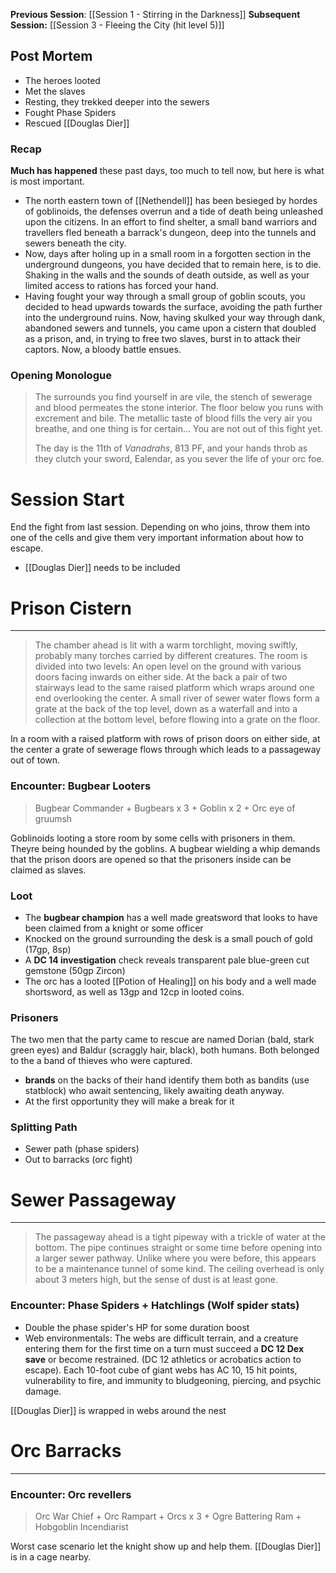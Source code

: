 **Previous Session**: [[Session 1 - Stirring in the Darkness]]
**Subsequent Session:** [[Session 3 - Fleeing the City (hit level 5)]]

## Post Mortem
- The heroes looted
- Met the slaves
- Resting, they trekked deeper into the sewers
- Fought Phase Spiders
- Rescued [[Douglas Dier]]
### Recap
**Much has happened** these past days, too much to tell now, but here is what is most important.
- The north eastern town of [[Nethendell]] has been besieged by hordes of goblinoids, the defenses overrun and a tide of death being unleashed upon the citizens. In an effort to find shelter, a small band warriors and travellers fled beneath a barrack's dungeon, deep into the tunnels and sewers beneath the city.
- Now, days after holing up in a small room in a forgotten section in the underground dungeons, you have decided that to remain here, is to die. Shaking in the walls and the sounds of death outside, as well as your limited access to rations has forced your hand.
- Having fought your way through a small group of goblin scouts, you decided to head upwards towards the surface, avoiding the path further into the underground ruins. Now, having skulked your way through dank, abandoned sewers and tunnels, you came upon a cistern that doubled as a prison, and, in trying to free two slaves, burst in to attack their captors. Now, a bloody battle ensues.

### Opening Monologue

> The surrounds you find yourself in are vile, the stench of sewerage and blood permeates the stone interior. The floor below you runs with excrement and bile. The metallic taste of blood fills the very air you breathe, and one thing is for certain... You are not out of this fight yet.
> 
> The day is the 11th of *Vanadrahs*, 813 PF, and your hands throb as they clutch your sword, Ealendar, as you sever the life of your orc foe.

# Session Start
End the fight from last session. Depending on who joins, throw them into one of the cells and give them very important information about how to escape.
- [[Douglas Dier]] needs to be included

# Prison Cistern
---
> The chamber ahead is lit with a warm torchlight, moving swiftly, probably many torches carried by different creatures. The room is divided into two levels: An open level on the ground with various doors facing inwards on either side. At the back a pair of two stairways lead to the same raised platform which wraps around one end overlooking the center. A small river of sewer water flows form a grate at the back of the top level, down as a waterfall and into a collection at the bottom level, before flowing into a grate on the floor. 

In a room with a raised platform with rows of prison doors on either side, at the center a grate of sewerage flows through which leads to a passageway out of town.

### Encounter: Bugbear Looters
> Bugbear Commander + Bugbears x 3 + Goblin x 2 + Orc eye of gruumsh

Goblinoids looting a store room by some cells with prisoners in them. Theyre being hounded by the goblins. A bugbear wielding a whip demands that the prison doors are opened so that the prisoners inside can be claimed as slaves.
### Loot
- The **bugbear champion** has a well made greatsword that looks to have been claimed from a knight or some officer
- Knocked on the ground surrounding the desk is a small pouch of gold (17gp, 8sp)
- A **DC 14 investigation** check reveals transparent pale blue-green cut gemstone (50gp Zircon)
- The orc has a looted [[Potion of Healing]] on his body and a well made shortsword, as well as 13gp and 12cp in looted coins.
### Prisoners
The two men that the party came to rescue are named Dorian (bald, stark green eyes) and Baldur (scraggly hair, black), both humans. Both belonged to the a band of thieves who were captured.

- **brands** on the backs of their hand identify them both as bandits (use statblock) who await sentencing, likely awaiting death anyway.
- At the first opportunity they will make a break for it

### Splitting Path
- Sewer path (phase spiders)
- Out to barracks (orc fight)


# Sewer Passageway
---
> The passageway ahead is a tight pipeway with a trickle of water at the bottom. The pipe continues straight or some time before opening into a larger sewer pathway. Unlike where you were before, this appears to be a maintenance tunnel of some kind. The ceiling overhead is only about 3 meters high, but the sense of dust is at least gone.

### Encounter: Phase Spiders + Hatchlings (Wolf spider stats)
- Double the phase spider's HP for some duration boost
- Web environmentals: The webs are difficult terrain, and a creature entering them for the first time on a turn must succeed a **DC 12 Dex save** or become restrained. (DC 12 athletics or acrobatics action to escape). Each 10-foot cube of giant webs has AC 10, 15 hit points, vulnerability to fire, and immunity to bludgeoning, piercing, and psychic damage.

[[Douglas Dier]] is wrapped in webs around the nest
# Orc Barracks
---
### Encounter: Orc revellers
> Orc War Chief + Orc Rampart + Orcs x 3 + Ogre Battering Ram + Hobgoblin Incendiarist

Worst case scenario let the knight show up and help them. [[Douglas Dier]] is in a cage nearby. 

